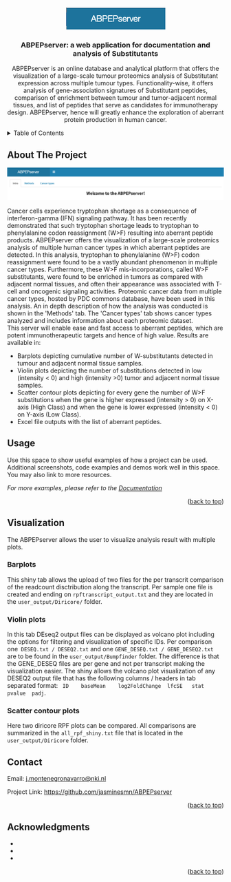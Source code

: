 
<div id="top"></div>


<!-- PROJECT LOGO -->
<br />
<div align="center">
  <a href="https://github.com/jasminesmn/ABPEPserver">
    <img src="images/logo.png" alt="Logo">
  </a>

<h3 align="center">ABPEPserver: a web application for documentation and analysis of Substitutants </h3>

  <p>
    ABPEPserver is an online database and analytical platform that offers the visualization of a large-scale tumour proteomics analysis of Substitutant expression across multiple tumour types. Functionality-wise, it offers analysis of gene-association signatures of Substitutant peptides, comparison of enrichment between tumour and tumor-adjacent normal tissues, and list of peptides that serve as candidates for immunotherapy design. ABPEPserver, hence will greatly enhance the exploration of aberrant protein production in human cancer.
    <br />

  </p>
</div>



<!-- TABLE OF CONTENTS -->
<details>
  <summary>Table of Contents</summary>
  <ol>
    <li><a href="#about-the-project">About The Project</a></li>
    <li><a href="#usage">Usage</a></li>
    <li><a href="#visualization">Visualization</a></li>
    <li><a href="#contact">Contact</a></li>
    <li><a href="#acknowledgments">Acknowledgments</a></li>
  </ol>
</details>



<!-- ABOUT THE PROJECT -->
## About The Project

 <a href="https://rhpc.nki.nl/sites/shiny/ABPEP/">
    <img src="images/welcome.png" alt="Welcome ">
  </a>

<p align="left">Cancer cells experience tryptophan shortage as a consequence of interferon-gamma (IFN) signaling pathway. It has been recently demonstrated that such tryptophan shortage leads to tryptophan to phenylalanine codon reassignment (W>F) resulting into aberrant peptide products. 
ABPEPserver offers the visualization of a large-scale proteomics analysis of multiple human cancer types in which aberrant peptides are detected. In this analysis, tryptophan to phenylalanine (W>F) codon reassignment were found to be a vastly abundant phenomenon in multiple cancer types. Furthermore, these W>F mis-incorporations, called W>F substitutants, were found to be enriched in tumors as compared with adjacent normal tissues, and often their appearance was associated with T-cell and oncogenic signaling activities.
Proteomic cancer data from multiple cancer types, hosted by PDC commons database, have been used in this analysis. An in depth description of how the analysis was conducted is shown in the 'Methods' tab. The 'Cancer types' tab shows cancer types analyzed and includes information about each proteomic dataset.<br>
This server will enable ease and fast access to aberrant peptides, which are potent immunotherapeutic targets and hence of high value.
Results are available in:</p>
<ul><li>Barplots depicting cumulative number of W-substitutants detected in tumour and adjacent normal tissue samples.</li>
<li>Violin plots depicting the number of substitutions detected in low (intensity < 0) and high (intensity >0) tumor and adjacent normal tissue samples.</li>
<li>Scatter contour plots depicting for every gene the number of W>F substitutions when the gene is higher expressed (intensity > 0) on X-axis (High Class) and when the gene is lower expressed (intensity < 0) on Y-axis (Low Class).</li>
<li>Excel file outputs with the list of aberrant peptides.</li></ul>



<!-- USAGE EXAMPLES -->
## Usage

Use this space to show useful examples of how a project can be used. Additional screenshots, code examples and demos work well in this space. You may also link to more resources.

_For more examples, please refer to the [Documentation](https://example.com)_

<p align="right">(<a href="#top">back to top</a>)</p>

<!-- VISUALIZATION -->
## Visualization

The ABPEPserver allows the user to visualize analysis result with multiple plots.

### Barplots

This shiny tab allows the upload of two files for the per transcrit comparison of the readcount disctribution along the transcript. Per sample one file is created and ending on  `rpftranscript_output.txt` and they are located in the `user_output/Diricore/` folder. 

### Violin plots

In this tab DEseq2 output files can be displayed as volcano plot including the options for filtering and visualization of specific IDs. Per comparison one` DESEQ.txt / DESEQ2.txt` and one `GENE_DESEQ.txt / GENE_DESEQ2.txt` are to be found in the `user_output/Bumpfinder` folder. The difference is that the GENE_DESEQ files are per gene and not per transcript making the visualization easier. The shiny allows the volcano plot visualization of any DESEQ2 output file that has the following columns / headers in tab separated format: ` ID	baseMean	log2FoldChange	lfcSE	stat	pvalue	padj`.

### Scatter contour plots

Here two diricore RPF plots can be compared. All comparisons are summarized in the `all_rpf_shiny.txt` file that is located in the `user_output/Diricore` folder. 


<!-- CONTACT -->
## Contact

Email: j.montenegronavarro@nki.nl

Project Link: https://github.com/jasminesmn/ABPEPserver

<p align="right">(<a href="#top">back to top</a>)</p>



<!-- ACKNOWLEDGMENTS -->
## Acknowledgments

* []()
* []()
* []()

<p align="right">(<a href="#top">back to top</a>)</p>

